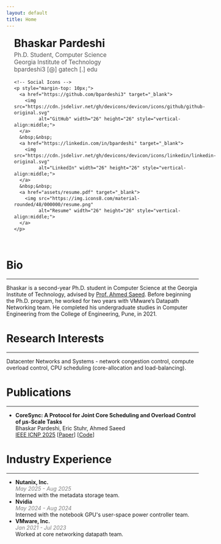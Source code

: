 ```yaml
---
layout: default
title: Home
---
```


<!-- Custom header section -->
<div style="display: flex; align-items: center; gap: 20px; margin-top: 20px;">

  <img src="assets/headshot.jpg" alt="Profile photo"
       style="width:140px; height:180px; object-fit:cover; border-radius:8px;">

  <!-- Name and Links -->
  <div>
    <h1 style="margin: 0;">Bhaskar Pardeshi</h1>
    <p style="font-size: 1.1em; color: #555; margin-top: 4px;">
      Ph.D. Student, Computer Science<br>
      Georgia Institute of Technology<br>
      bpardeshi3 [@] gatech [.] edu
    </p>

    <!-- Social Icons -->
    <p style="margin-top: 10px;">
      <a href="https://github.com/bpardeshi3" target="_blank">
        <img src="https://cdn.jsdelivr.net/gh/devicons/devicon/icons/github/github-original.svg"
             alt="GitHub" width="26" height="26" style="vertical-align:middle;">
      </a>
      &nbsp;&nbsp;
      <a href="https://linkedin.com/in/bpardeshi" target="_blank">
        <img src="https://cdn.jsdelivr.net/gh/devicons/devicon/icons/linkedin/linkedin-original.svg"
             alt="LinkedIn" width="26" height="26" style="vertical-align:middle;">
      </a>
      &nbsp;&nbsp;
      <a href="assets/resume.pdf" target="_blank">
        <img src="https://img.icons8.com/material-rounded/48/000000/resume.png"
             alt="Resume" width="26" height="26" style="vertical-align:middle;">
      </a>
    </p>
  </div>
</div>

<br>

# Bio
---
Bhaskar is a second-year Ph.D. student in Computer Science at the Georgia Institute of Technology, advised by [Prof. Ahmed Saeed](https://saeed.github.io/). Before beginning the Ph.D. program, he worked for two years with VMware’s Datapath Networking team. He completed his undergraduate studies in Computer Engineering from the College of Engineering, Pune, in 2021.

# Research Interests
---
Datacenter Networks and Systems - network congestion control, compute overload control, CPU scheduling (core-allocation and load-balancing).

# Publications
---
- **CoreSync: A Protocol for Joint Core Scheduling and Overload Control of μs-Scale Tasks**<br>
  Bhaskar Pardeshi, Eric Stuhr, Ahmed Saeed<br>
  [IEEE ICNP 2025](https://ieeeicnp2025.pages.dev/) \[[Paper](assets/coresync-icnp25.pdf)\] \[[Code](https://github.com/GT-ANSR-Lab/CoreSync)\]<br>

# Industry Experience
---
- **Nutanix, Inc.**<br>
  <span style="color: gray;">*May 2025 - Aug 2025*</span><br>
  Interned with the metadata storage team.
- **Nvidia**<br>
  <span style="color: gray;">*May 2024 - Aug 2024*</span><br>
  Interned with the notebook GPU's user-space power controller team.
- **VMware, Inc.**<br>
  <span style="color: gray;">*Jan 2021 - Jul 2023*</span><br>
  Worked at core networking datapath team.
